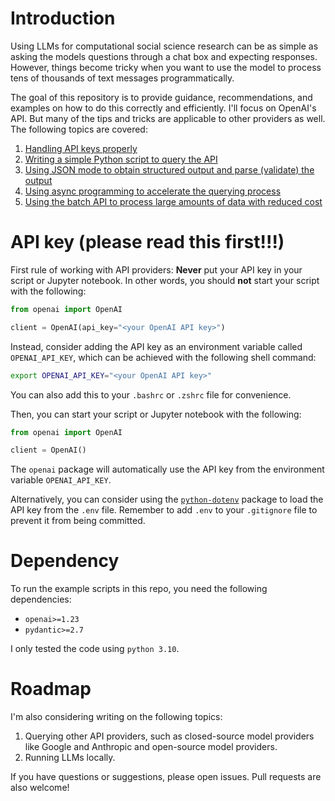 # Introduction

Using LLMs for computational social science research can be as simple as asking the models questions through a chat box and expecting responses.
However, things become tricky when you want to use the model to process tens of thousands of text messages programmatically.

The goal of this repository is to provide guidance, recommendations, and examples on how to do this correctly and efficiently.
I'll focus on OpenAI's API.
But many of the tips and tricks are applicable to other providers as well.
The following topics are covered:

1. [Handling API keys properly](#api-key-please-read-this-first)
1. [Writing a simple Python script to query the API](/basics)
1. [Using JSON mode to obtain structured output and parse (validate) the output](/structured_output)
1. [Using async programming to accelerate the querying process](/async_programming)
1. [Using the batch API to process large amounts of data with reduced cost](/batch_processing)

# API key (please read this first!!!)

First rule of working with API providers: **Never** put your API key in your script or Jupyter notebook.
In other words, you should **not** start your script with the following:

```python
from openai import OpenAI

client = OpenAI(api_key="<your OpenAI API key>")
```

Instead, consider adding the API key as an environment variable called `OPENAI_API_KEY`, which can be achieved with the following shell command:

```bash
export OPENAI_API_KEY="<your OpenAI API key>"
```
You can also add this to your `.bashrc` or `.zshrc` file for convenience.

Then, you can start your script or Jupyter notebook with the following:

```python
from openai import OpenAI

client = OpenAI()
```

The `openai` package will automatically use the API key from the environment variable `OPENAI_API_KEY`.

Alternatively, you can consider using the [`python-dotenv`](https://github.com/theskumar/python-dotenv) package to load the API key from the `.env` file.
Remember to add `.env` to your `.gitignore` file to prevent it from being committed.


# Dependency

To run the example scripts in this repo, you need the following dependencies:
- `openai>=1.23`
- `pydantic>=2.7`

I only tested the code using `python 3.10`.

# Roadmap

I'm also considering writing on the following topics:
1. Querying other API providers, such as closed-source model providers like Google and Anthropic and open-source model providers.
1. Running LLMs locally.

If you have questions or suggestions, please open issues.
Pull requests are also welcome!
